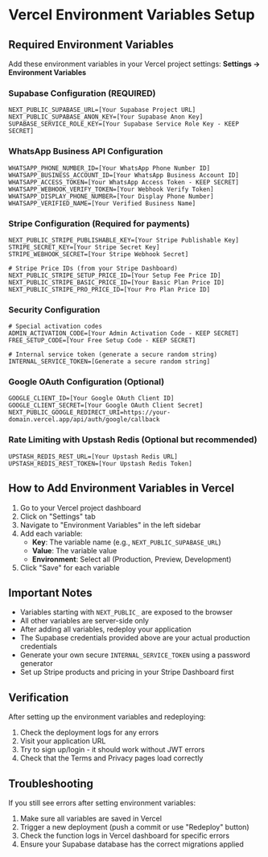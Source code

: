 # Vercel Environment Variables Setup

## Required Environment Variables

Add these environment variables in your Vercel project settings:
**Settings → Environment Variables**

### Supabase Configuration (REQUIRED)
```
NEXT_PUBLIC_SUPABASE_URL=[Your Supabase Project URL]
NEXT_PUBLIC_SUPABASE_ANON_KEY=[Your Supabase Anon Key]
SUPABASE_SERVICE_ROLE_KEY=[Your Supabase Service Role Key - KEEP SECRET]
```

### WhatsApp Business API Configuration
```
WHATSAPP_PHONE_NUMBER_ID=[Your WhatsApp Phone Number ID]
WHATSAPP_BUSINESS_ACCOUNT_ID=[Your WhatsApp Business Account ID]
WHATSAPP_ACCESS_TOKEN=[Your WhatsApp Access Token - KEEP SECRET]
WHATSAPP_WEBHOOK_VERIFY_TOKEN=[Your Webhook Verify Token]
WHATSAPP_DISPLAY_PHONE_NUMBER=[Your Display Phone Number]
WHATSAPP_VERIFIED_NAME=[Your Verified Business Name]
```

### Stripe Configuration (Required for payments)
```
NEXT_PUBLIC_STRIPE_PUBLISHABLE_KEY=[Your Stripe Publishable Key]
STRIPE_SECRET_KEY=[Your Stripe Secret Key]
STRIPE_WEBHOOK_SECRET=[Your Stripe Webhook Secret]

# Stripe Price IDs (from your Stripe Dashboard)
NEXT_PUBLIC_STRIPE_SETUP_PRICE_ID=[Your Setup Fee Price ID]
NEXT_PUBLIC_STRIPE_BASIC_PRICE_ID=[Your Basic Plan Price ID]
NEXT_PUBLIC_STRIPE_PRO_PRICE_ID=[Your Pro Plan Price ID]
```

### Security Configuration
```
# Special activation codes
ADMIN_ACTIVATION_CODE=[Your Admin Activation Code - KEEP SECRET]
FREE_SETUP_CODE=[Your Free Setup Code - KEEP SECRET]

# Internal service token (generate a secure random string)
INTERNAL_SERVICE_TOKEN=[Generate a secure random string]
```

### Google OAuth Configuration (Optional)
```
GOOGLE_CLIENT_ID=[Your Google OAuth Client ID]
GOOGLE_CLIENT_SECRET=[Your Google OAuth Client Secret]
NEXT_PUBLIC_GOOGLE_REDIRECT_URI=https://your-domain.vercel.app/api/auth/google/callback
```

### Rate Limiting with Upstash Redis (Optional but recommended)
```
UPSTASH_REDIS_REST_URL=[Your Upstash Redis URL]
UPSTASH_REDIS_REST_TOKEN=[Your Upstash Redis Token]
```

## How to Add Environment Variables in Vercel

1. Go to your Vercel project dashboard
2. Click on "Settings" tab
3. Navigate to "Environment Variables" in the left sidebar
4. Add each variable:
   - **Key**: The variable name (e.g., `NEXT_PUBLIC_SUPABASE_URL`)
   - **Value**: The variable value
   - **Environment**: Select all (Production, Preview, Development)
5. Click "Save" for each variable

## Important Notes

- Variables starting with `NEXT_PUBLIC_` are exposed to the browser
- All other variables are server-side only
- After adding all variables, redeploy your application
- The Supabase credentials provided above are your actual production credentials
- Generate your own secure `INTERNAL_SERVICE_TOKEN` using a password generator
- Set up Stripe products and pricing in your Stripe Dashboard first

## Verification

After setting up the environment variables and redeploying:

1. Check the deployment logs for any errors
2. Visit your application URL
3. Try to sign up/login - it should work without JWT errors
4. Check that the Terms and Privacy pages load correctly

## Troubleshooting

If you still see errors after setting environment variables:

1. Make sure all variables are saved in Vercel
2. Trigger a new deployment (push a commit or use "Redeploy" button)
3. Check the function logs in Vercel dashboard for specific errors
4. Ensure your Supabase database has the correct migrations applied